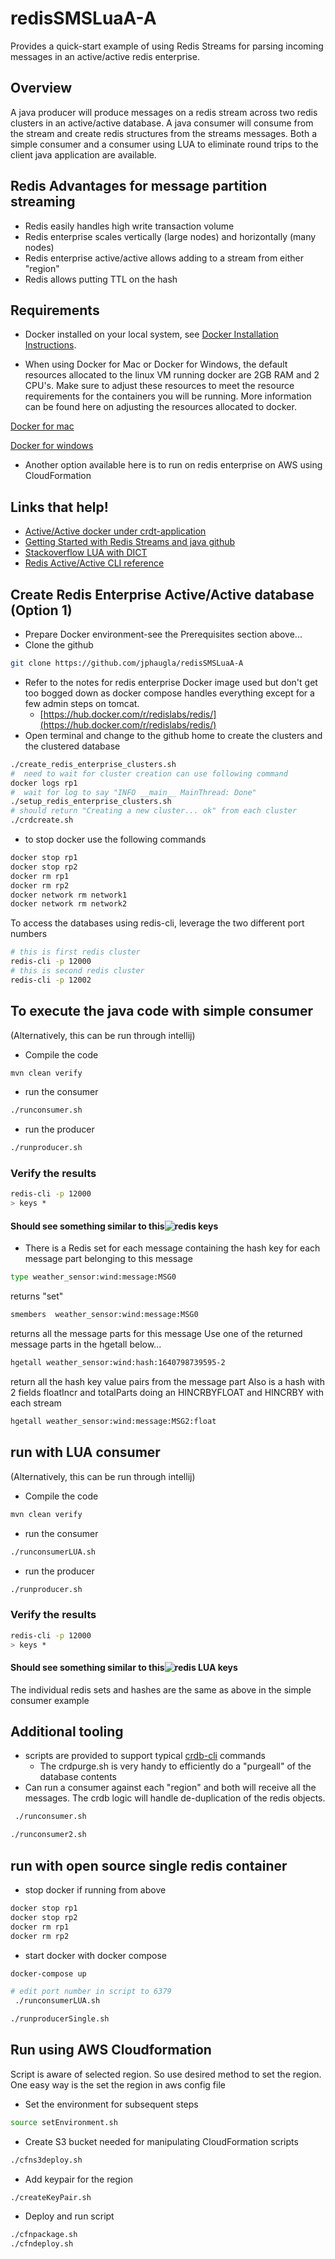 # redisSMSLuaA-A
Provides a quick-start example of using Redis Streams for parsing incoming messages in an active/active redis enterprise.
## Overview
A java producer will produce messages on a redis stream across two redis clusters in an active/active database.
A java consumer will consume from the stream and create redis structures from the streams messages.
Both a simple consumer and a consumer using LUA to eliminate round trips to the client java application are available.

## Redis Advantages for message partition streaming
 * Redis easily handles high write transaction volume
 * Redis enterprise scales vertically (large nodes)  and horizontally (many nodes)
 * Redis enterprise active/active allows adding to a stream from either "region"
 * Redis allows putting TTL on the hash

## Requirements
* Docker installed on your local system, see [Docker Installation Instructions](https://docs.docker.com/engine/installation/).

* When using Docker for Mac or Docker for Windows, the default resources allocated to the linux VM running docker are 2GB RAM and 2 CPU's. Make sure to adjust these resources to meet the resource requirements for the containers you will be running. More information can be found here on adjusting the resources allocated to docker.

[Docker for mac](https://docs.docker.com/docker-for-mac/#advanced)

[Docker for windows](https://docs.docker.com/docker-for-windows/#advanced)

* Another option available here is to run on redis enterprise on AWS using CloudFormation

## Links that help!
 * [Active/Active docker under crdt-application](https://github.com/RedisLabs/redis-for-dummies)
 * [Getting Started with Redis Streams and java github](https://github.com/tgrall/redis-streams-101-java)
 * [Stackoverflow LUA with DICT](https://stackoverflow.com/questions/58999662/redis-how-to-hmset-a-dictionary-from-a-lua-script)
 * [Redis Active/Active CLI reference](https://docs.redis.com/latest/rs/references/crdb-cli-reference/)
## Create Redis Enterprise Active/Active database (Option 1)
 * Prepare Docker environment-see the Prerequisites section above...
 * Clone the github 
```bash
git clone https://github.com/jphaugla/redisSMSLuaA-A
```
 * Refer to the notes for redis enterprise Docker image used but don't get too bogged down as docker compose handles everything except for a few admin steps on tomcat.
   * [https://hub.docker.com/r/redislabs/redis/](https://hub.docker.com/r/redislabs/redis/)
 * Open terminal and change to the github home to create the clusters and the clustered database
```bash
./create_redis_enterprise_clusters.sh 
#  need to wait for cluster creation can use following command
docker logs rp1
#  wait for log to say "INFO __main__ MainThread: Done"
./setup_redis_enterprise_clusters.sh
# should return "Creating a new cluster... ok" from each cluster
./crdcreate.sh
```
* to stop docker use the following commands
```bash
docker stop rp1
docker stop rp2
docker rm rp1
docker rm rp2
docker network rm network1
docker network rm network2
```
To access the databases using redis-cli, leverage the two different port numbers
```bash
# this is first redis cluster
redis-cli -p 12000
# this is second redis cluster
redis-cli -p 12002
```
## To execute the java code with simple consumer
(Alternatively, this can be run through intellij)
 * Compile the code
```bash
mvn clean verify
```
 *  run the consumer   
```bash
./runconsumer.sh
```
 * run the producer
```bash
./runproducer.sh
```
### Verify the results
```bash
redis-cli -p 12000
> keys *
```
#### Should see something similar to this![redis keys](images/keys.png)
* There is a Redis set for each message containing the hash key for each message part belonging to this message
```bash
type weather_sensor:wind:message:MSG0
```
returns "set"
```bash
smembers  weather_sensor:wind:message:MSG0
```
returns all the message parts for this message
Use one of the returned message parts in the hgetall below...
```bash
hgetall weather_sensor:wind:hash:1640798739595-2
```
return all the hash key value pairs from the message part
Also is a hash with 2 fields floatIncr and totalParts doing an HINCRBYFLOAT and HINCRBY with each stream
```bash
hgetall weather_sensor:wind:message:MSG2:float
```

## run with LUA consumer
(Alternatively, this can be run through intellij)
* Compile the code
```bash
mvn clean verify
```
*  run the consumer
```bash
./runconsumerLUA.sh
```
*   run the producer
```bash
./runproducer.sh
```
### Verify the results
```bash
redis-cli -p 12000
> keys *
```
#### Should see something similar to this![redis LUA keys](images/keysLUA.png)
The individual redis sets and hashes are the same as above in the simple consumer example
## Additional tooling
 * scripts are provided to support typical [crdb-cli](https://docs.redis.com/latest/rs/references/crdb-cli-reference/) commands
    * The crdpurge.sh is very handy to efficiently do a "purgeall" of the database contents
 * Can run a consumer against each "region" and both will receive all the messages.  The crdb logic will handle de-duplication of the redis objects.
```bash
 ./runconsumer.sh
 ```
```bash
./runconsumer2.sh
```
## run with open source single redis container
 * stop docker if running from above
```bash
docker stop rp1
docker stop rp2
docker rm rp1
docker rm rp2
```
 * start docker with docker compose
```bash
docker-compose up
```
```bash
# edit port number in script to 6379
 ./runconsumerLUA.sh
 ```
```bash
./runproducerSingle.sh
```
## Run using AWS Cloudformation
Script is aware of selected region.  So use desired method to set the region.  One easy way is the set the region in aws config file

* Set the environment for subsequent steps
```bash
source setEnvironment.sh 
```
* Create S3 bucket needed for manipulating CloudFormation scripts
```bash
./cfns3deploy.sh
```
* Add keypair for the region
```bash
./createKeyPair.sh
```
* Deploy and run script
```bash
./cfnpackage.sh
./cfndeploy.sh
```

